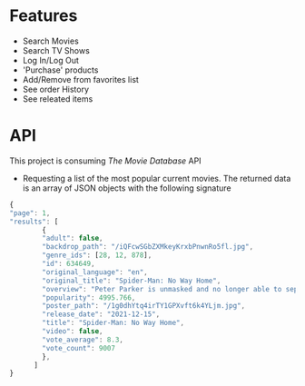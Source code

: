 # Features
  - Search Movies
  - Search TV Shows
  - Log In/Log Out
  - 'Purchase' products
  - Add/Remove from favorites list
  - See order History
  - See releated items

# API
This project is consuming *The Movie Database* API
- Requesting a list of the most popular current movies. The returned data is an array of JSON objects with the following signature

``` javascript 
{
"page": 1,
"results": [
        {
        "adult": false,
        "backdrop_path": "/iQFcwSGbZXMkeyKrxbPnwnRo5fl.jpg",
        "genre_ids": [28, 12, 878],
        "id": 634649,
        "original_language": "en",
        "original_title": "Spider-Man: No Way Home",
        "overview": "Peter Parker is unmasked and no longer able to separate his normal life from the high-stakes of being a super-hero. When he asks for help from Doctor Strange the stakes become even more dangerous, forcing him to discover what it truly means to be Spider-Man.",
        "popularity": 4995.766,
        "poster_path": "/1g0dhYtq4irTY1GPXvft6k4YLjm.jpg",
        "release_date": "2021-12-15",
        "title": "Spider-Man: No Way Home",
        "video": false,
        "vote_average": 8.3,
        "vote_count": 9007
        },
      ]
}
```
